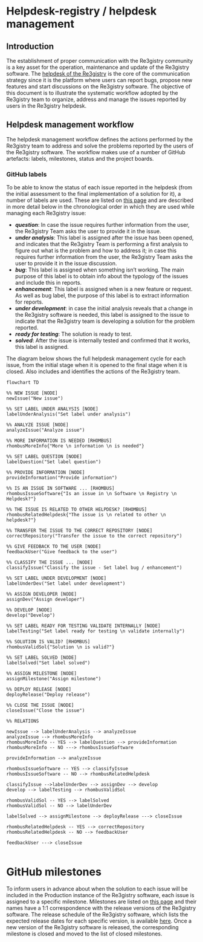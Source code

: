 # Helpdesk-registry / helpdesk management

## Introduction

The establishment of proper communication with the Re3gistry community is a key asset for the operation, maintenance and update of the Re3gistry software. The [helpdesk of the Re3gistry](https://github.com/ec-jrc/re3gistry/issues) is the core of the communication strategy since it is the platform where users can report bugs, propose new features and start discussions on the Re3gistry software. The objective of this document is to illustrate the systematic workflow adopted by the Re3gistry team to organize, address and manage the issues reported by users in the Re3gistry helpdesk.

## Helpdesk management workflow

The helpdesk management workflow defines the actions performed by the Re3gistry team to address and solve the problems reported by the users of the Re3gistry software. The workflow makes use of a number of GitHub artefacts: labels, milestones, status and the project boards.

### GitHub labels

To be able to know the status of each issue reported in the helpdesk (from the initial assessment to the final implementation of a solution for it), a number of labels are used. These are listed on [this page](https://github.com/ec-jrc/re3gistry/issues/labels) and are described in more detail below in the chronological order in which they are used while managing each Re3gistry issue:

- **_question_**: In case the issue requires further information from the user, the Re3gistry Team asks the user to provide it in the issue.
- **_under analysis_**: This label is assigned after the issue has been opened, and indicates that the Re3gistry Team is performing a first analysis to figure out what is the problem and how to address it; in case this requires further information from the user, the Re3gistry Team asks the user to provide it in the issue discussion.
- **_bug_**: This label is assigned when something isn’t working. The main purpose of this label is to obtain info about the typology of the issues and include this in reports.
- **_enhancement_**: This label is assigned when is a new feature or request. As well as bug label, the purpose of this label is to extract information for reports.
- **_under development_**: in case the initial analysis reveals that a change in the Re3gistry software is needed, this label is assigned to the issue to indicate that the Re3gistry team is developing a solution for the problem reported.
- **_ready for testing_**: The solution is ready to test.
- **_solved_**: After the issue is internally tested and confirmed that it works, this label is assigned.

The diagram below shows the full helpdesk management cycle for each issue, from the initial stage when it is opened to the final stage when it is closed.  Also includes and identifies the actions of the Re3gistry team.

```mermaid
flowchart TD

%% NEW ISSUE [NODE]
newIssue("New issue")

%% SET LABEL UNDER ANALYSIS [NODE]
labelUnderAnalysis("Set label under analysis")

%% ANALYZE ISSUE [NODE]
analyzeIssue("Analyze issue")

%% MORE INFORMATION IS NEEDED [RHOMBUS]
rhombusMoreInfo{"More \n information \n is needed"}

%% SET LABEL QUESTION [NODE]
labelQuestion("Set label question")

%% PROVIDE INFORMATION [NODE]
provideInformation("Provide information")

%% IS AN ISSUE IN SOFTWARE ... [RHOMBUS]
rhombusIssueSoftware{"Is an issue in \n Software \n Registry \n Helpdesk?"}

%% THE ISSUE IS RELATED TO OTHER HELPDESK? [RHOMBUS]
rhombusRelatedHelpdesk{"The issue is \n related to other \n helpdesk?"}

%% TRANSFER THE ISSUE TO THE CORRECT REPOSITORY [NODE]
correctRepository("Transfer the issue to the correct repository")

%% GIVE FEEDBACK TO THE USER [NODE]
feedbackUser("Give feedback to the user")

%% CLASSIFY THE ISSUE ... [NODE]
classifyIssue("Classify the issue - Set label bug / enhancement")

%% SET LABEL UNDER DEVELOPMENT [NODE]
labelUnderDev("Set label under development")

%% ASSIGN DEVELOPER [NODE]
assignDev("Assign developer")

%% DEVELOP [NODE]
develop("Develop")

%% SET LABEL READY FOR TESTING VALIDATE INTERNALLY [NODE]
labelTesting("Set label ready for testing \n validate internally")

%% SOLUTION IS VALID? [RHOMBUS]
rhombusValidSol{"Solution \n is valid?"}

%% SET LABEL SOLVED [NODE]
labelSolved("Set label solved")

%% ASSIGN MILESTONE [NODE]
assignMilestone("Assign milestone")

%% DEPLOY RELEASE [NODE]
deployRelease("Deploy release")

%% CLOSE THE ISSUE [NODE]
closeIssue("Close the issue")

%% RELATIONS

newIssue --> labelUnderAnalysis --> analyzeIssue
analyzeIssue --> rhombusMoreInfo
rhombusMoreInfo -- YES --> labelQuestion --> provideInformation
rhombusMoreInfo -- NO ---> rhombusIssueSoftware

provideInformation --> analyzeIssue

rhombusIssueSoftware -- YES --> classifyIssue
rhombusIssueSoftware -- NO --> rhombusRelatedHelpdesk

classifyIssue -->labelUnderDev --> assignDev --> develop 
develop --> labelTesting --> rhombusValidSol

rhombusValidSol -- YES --> labelSolved
rhombusValidSol -- NO --> labelUnderDev

labelSolved --> assignMilestone --> deployRelease ---> closeIssue

rhombusRelatedHelpdesk -- YES --> correctRepository
rhombusRelatedHelpdesk -- NO --> feedbackUser

feedbackUser ---> closeIssue


```

# GitHub milestones

To inform users in advance about when the solution to each issue will be included in the Production instance of the Re3gistry software, each issue is assigned to a specific milestone. Milestones are listed on [this page](https://github.com/ec-jrc/re3gistry/milestones) and their names have a 1:1 correspondence with the release versions of the Re3gistry software. The release schedule of the Re3gistry software, which lists the expected release dates for each specific version, is available [here](https://github.com/ec-jrc/re3gistry/tree/management-draft/release-strategy). Once a new version of the Re3gistry software is released, the corresponding milestone is closed and moved to the list of closed milestones.
